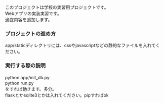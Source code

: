 このプロジェクトは学校の実習用プロジェクトです。<br>
Webアプリの実装実習です。<br>
適宜内容を追加します。

### プロジェクトの進め方
app/staticディレクトリには、cssやjavascriptなどの静的なファイルを入れてください。

### 実行する際の説明
python app/init_db.py　<br>
python run.py <br>
をすれば動きます。多分。<br>
flaskとかsqlite3とかは入れてください。pipすればok